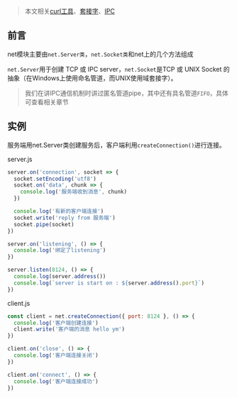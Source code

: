 > 本文相关[curl工具](../基础概念/curl.md)、[套接字](../基础概念/socket.md)、[IPC](../基础概念/ipc.md)

## 前言

net模块主要由`net.Server类`，`net.Socket类`和net上的几个方法组成

`net.Server`用于创建 TCP 或 IPC server，`net.Socket`是TCP 或 UNIX Socket 的抽象（在Windows上使用命名管道，而UNIX使用域套接字）。

> 我们在讲IPC通信机制时讲过匿名管道pipe，其中还有具名管道`FIFO`，具体可查看相关章节

## 实例

服务端用net.Server类创建服务后，客户端利用`createConnection()`进行连接。

server.js

```js
server.on('connection', socket => {
  socket.setEncoding('utf8')
  socket.on('data', chunk => {
    console.log('服务端收到消息', chunk)
  })

  console.log('有新的客户端连接')
  socket.write('reply from 服务端')
  socket.pipe(socket)
})

server.on('listening', () => {
  console.log('绑定了listening')
})

server.listen(8124, () => {
  console.log(server.address())
  console.log(`server is start on : ${server.address().port}`)
})
```

client.js
```js
const client = net.createConnection({ port: 8124 }, () => {
  console.log('客户端创建连接')
  client.write('客户端的消息 hello ym')
})

client.on('close', () => {
  console.log('客户端连接关闭')
})

client.on('connect', () => {
  console.log('客户端连接成功')
})
```


